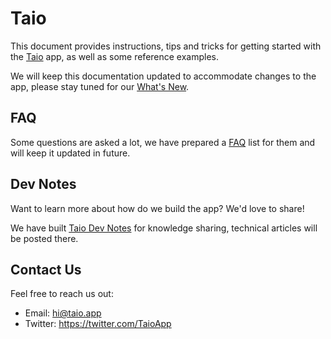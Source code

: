 # Taio

This document provides instructions, tips and tricks for getting started with the [Taio](https://taio.app) app, as well as some reference examples.

We will keep this documentation updated to accommodate changes to the app, please stay tuned for our [What's New](whatsnew.md).

## FAQ

Some questions are asked a lot, we have prepared a [FAQ](faq.md) list for them and will keep it updated in future.

## Dev Notes

Want to learn more about how do we build the app? We'd love to share!

We have built [Taio Dev Notes](https://dev.taio.app) for knowledge sharing, technical articles will be posted there.

## Contact Us

Feel free to reach us out:

- Email: [hi@taio.app](mailto:hi@taio.app)
- Twitter: https://twitter.com/TaioApp